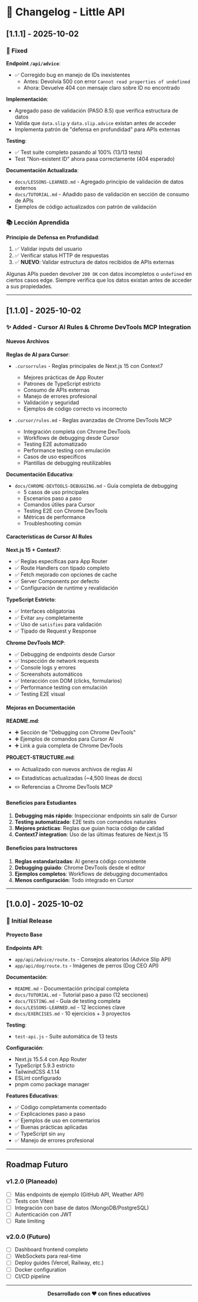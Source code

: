 # 📝 Changelog - Little API

## [1.1.1] - 2025-10-02

### 🐛 Fixed

**Endpoint `/api/advice`**:
- ✅ Corregido bug en manejo de IDs inexistentes
  - Antes: Devolvía 500 con error `Cannot read properties of undefined`
  - Ahora: Devuelve 404 con mensaje claro sobre ID no encontrado
  
**Implementación**:
- Agregado paso de validación (PASO 8.5) que verifica estructura de datos
- Valida que `data.slip` y `data.slip.advice` existan antes de acceder
- Implementa patrón de "defensa en profundidad" para APIs externas

**Testing**:
- ✅ Test suite completo pasando al 100% (13/13 tests)
- Test "Non-existent ID" ahora pasa correctamente (404 esperado)

**Documentación Actualizada**:
- `docs/LESSONS-LEARNED.md` - Agregado principio de validación de datos externos
- `docs/TUTORIAL.md` - Añadido paso de validación en sección de consumo de APIs
- Ejemplos de código actualizados con patrón de validación

### 📚 Lección Aprendida

**Principio de Defensa en Profundidad**:
1. ✅ Validar inputs del usuario
2. ✅ Verificar status HTTP de respuestas
3. ✅ **NUEVO**: Validar estructura de datos recibidos de APIs externas

Algunas APIs pueden devolver `200 OK` con datos incompletos o `undefined` en ciertos casos edge. Siempre verifica que los datos existan antes de acceder a sus propiedades.

---

## [1.1.0] - 2025-10-02

### ✨ Added - Cursor AI Rules & Chrome DevTools MCP Integration

#### Nuevos Archivos

**Reglas de AI para Cursor**:
- `.cursorrules` - Reglas principales de Next.js 15 con Context7
  - Mejores prácticas de App Router
  - Patrones de TypeScript estricto
  - Consumo de APIs externas
  - Manejo de errores profesional
  - Validación y seguridad
  - Ejemplos de código correcto vs incorrecto
  
- `.cursor/rules.md` - Reglas avanzadas de Chrome DevTools MCP
  - Integración completa con Chrome DevTools
  - Workflows de debugging desde Cursor
  - Testing E2E automatizado
  - Performance testing con emulación
  - Casos de uso específicos
  - Plantillas de debugging reutilizables

**Documentación Educativa**:
- `docs/CHROME-DEVTOOLS-DEBUGGING.md` - Guía completa de debugging
  - 5 casos de uso principales
  - Escenarios paso a paso
  - Comandos útiles para Cursor
  - Testing E2E con Chrome DevTools
  - Métricas de performance
  - Troubleshooting común

#### Características de Cursor AI Rules

**Next.js 15 + Context7**:
- ✅ Reglas específicas para App Router
- ✅ Route Handlers con tipado completo
- ✅ Fetch mejorado con opciones de cache
- ✅ Server Components por defecto
- ✅ Configuración de runtime y revalidación

**TypeScript Estricto**:
- ✅ Interfaces obligatorias
- ✅ Evitar `any` completamente
- ✅ Uso de `satisfies` para validación
- ✅ Tipado de Request y Response

**Chrome DevTools MCP**:
- ✅ Debugging de endpoints desde Cursor
- ✅ Inspección de network requests
- ✅ Console logs y errores
- ✅ Screenshots automáticos
- ✅ Interacción con DOM (clicks, formularios)
- ✅ Performance testing con emulación
- ✅ Testing E2E visual

#### Mejoras en Documentación

**README.md**:
- ➕ Sección de "Debugging con Chrome DevTools"
- ➕ Ejemplos de comandos para Cursor AI
- ➕ Link a guía completa de Chrome DevTools

**PROJECT-STRUCTURE.md**:
- ✏️ Actualizado con nuevos archivos de reglas AI
- ✏️ Estadísticas actualizadas (~4,500 líneas de docs)
- ✏️ Referencias a Chrome DevTools MCP

#### Beneficios para Estudiantes

1. **Debugging más rápido**: Inspeccionar endpoints sin salir de Cursor
2. **Testing automatizado**: E2E tests con comandos naturales
3. **Mejores prácticas**: Reglas que guían hacia código de calidad
4. **Context7 integration**: Uso de las últimas features de Next.js 15

#### Beneficios para Instructores

1. **Reglas estandarizadas**: AI genera código consistente
2. **Debugging guiado**: Chrome DevTools desde el editor
3. **Ejemplos completos**: Workflows de debugging documentados
4. **Menos configuración**: Todo integrado en Cursor

---

## [1.0.0] - 2025-10-02

### 🎉 Initial Release

#### Proyecto Base

**Endpoints API**:
- `app/api/advice/route.ts` - Consejos aleatorios (Advice Slip API)
- `app/api/dog/route.ts` - Imágenes de perros (Dog CEO API)

**Documentación**:
- `README.md` - Documentación principal completa
- `docs/TUTORIAL.md` - Tutorial paso a paso (12 secciones)
- `docs/TESTING.md` - Guía de testing completa
- `docs/LESSONS-LEARNED.md` - 12 lecciones clave
- `docs/EXERCISES.md` - 10 ejercicios + 3 proyectos

**Testing**:
- `test-api.js` - Suite automática de 13 tests

**Configuración**:
- Next.js 15.5.4 con App Router
- TypeScript 5.9.3 estricto
- TailwindCSS 4.1.14
- ESLint configurado
- pnpm como package manager

**Features Educativas**:
- ✅ Código completamente comentado
- ✅ Explicaciones paso a paso
- ✅ Ejemplos de uso en comentarios
- ✅ Buenas prácticas aplicadas
- ✅ TypeScript sin `any`
- ✅ Manejo de errores profesional

---

## Roadmap Futuro

### v1.2.0 (Planeado)
- [ ] Más endpoints de ejemplo (GitHub API, Weather API)
- [ ] Tests con Vitest
- [ ] Integración con base de datos (MongoDB/PostgreSQL)
- [ ] Autenticación con JWT
- [ ] Rate limiting

### v2.0.0 (Futuro)
- [ ] Dashboard frontend completo
- [ ] WebSockets para real-time
- [ ] Deploy guides (Vercel, Railway, etc.)
- [ ] Docker configuration
- [ ] CI/CD pipeline

---

<div align="center">

**Desarrollado con ❤️ con fines educativos**

</div>


